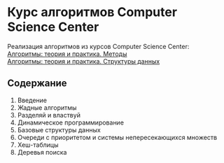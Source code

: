 # Курс алгоритмов Computer Science Center

Реализация алгоритмов из курсов Computer Science Center:  
[Алгоритмы: теория и практика. Методы](https://stepik.org/course/217)  
[Алгоритмы: теория и практика. Структуры данных](https://stepik.org/course/1547)

## Содержание
1. Введение
2. Жадные алгоритмы
3. Разделяй и властвуй
4. Динамическое программирование    
5. Базовые структуры данных
6. Очереди с приоритетом и системы непересекающихся множеств
7. Хеш-таблицы
8. Деревья поиска
